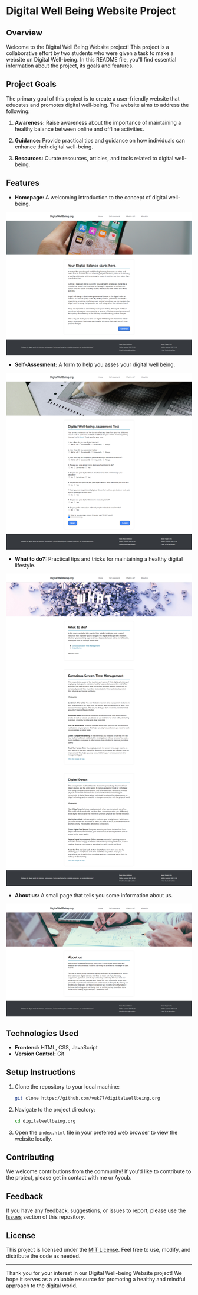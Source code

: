 # Digital Well Being Website Project

## Overview

Welcome to the Digital Well Being Website project! This project is a collaborative effort by two students who were given a task to make a website on Digital Well-being. In this README file, you'll find essential information about the project, its goals and features.

## Project Goals

The primary goal of this project is to create a user-friendly website that educates and promotes digital well-being. The website aims to address the following:

1. **Awareness:** Raise awareness about the importance of maintaining a healthy balance between online and offline activities.

2. **Guidance:** Provide practical tips and guidance on how individuals can enhance their digital well-being.

3. **Resources:** Curate resources, articles, and tools related to digital well-being.

## Features

- **Homepage:** A welcoming introduction to the concept of digital well-being.

<div align="center">
  <img alt="homepage" src="./Images/index.png" />
</div>

- **Self-Assesment:** A form to help you asses your digital well being.

<div align="center">
  <img alt="homepage" src="./Images/selfassesment.png" />
</div>

- **What to do?:** Practical tips and tricks for maintaining a healthy digital lifestyle.

<div align="center">
  <img alt="homepage" src="./Images/whattodo.png" />
</div>

- **About us:** A small page that tells you some information about us.

<div align="center">
  <img alt="homepage" src="./Images/aboutus.png" />
</div>

## Technologies Used

- **Frontend:** HTML, CSS, JavaScript
- **Version Control:** Git

## Setup Instructions

1. Clone the repository to your local machine:

   ```bash
   git clone https://github.com/vuk77/digitalwellbeing.org
   ```

2. Navigate to the project directory:

   ```bash
   cd digitalwellbeing.org
   ```

3. Open the `index.html` file in your preferred web browser to view the website locally.

## Contributing

We welcome contributions from the community! If you'd like to contribute to the project, please get in contact with me or Ayoub.

## Feedback

If you have any feedback, suggestions, or issues to report, please use the [Issues](https://github.com/Vuk77/digitalwellbeing.org/issues) section of this repository.

## License

This project is licensed under the [MIT License](LICENSE). Feel free to use, modify, and distribute the code as needed.

---

Thank you for your interest in our Digital Well-being Website project! We hope it serves as a valuable resource for promoting a healthy and mindful approach to the digital world.
